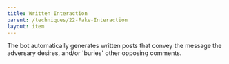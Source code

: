 ```yaml
---
title: Written Interaction
parent: /techniques/22-Fake-Interaction
layout: item
---
```


<p>The bot automatically generates written posts that convey the message the adversary desires, and/or 'buries' other opposing comments.</p>
